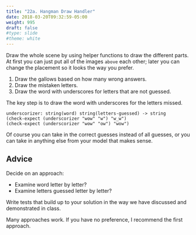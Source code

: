 ```yaml
---
title: "22a. Hangman Draw Handler"
date: 2018-03-20T09:32:59-05:00
weight: 995
draft: false
#type: slide
#theme: white
---
```


Draw the whole scene by using helper functions to draw the different
parts. At first you can just put all of the images `above` each other;
later you can change the placement so it looks the way you prefer.

1. Draw the gallows based on how many wrong answers.
2. Draw the mistaken letters.
3. Draw the word with underscores for letters that are not guessed.

The key step is to draw the word with underscores for the letters missed.

    underscorizer: string(word) string(letters-guessed) -> string
    (check-expect (underscorizer "wow" "w") "w_w")
    (check-expect (underscorizer "wow" "ow") "wow")

Of course you can take in the correct guesses instead of all guesses,
or you can take in anything else from your model that makes sense.

## Advice

Decide on an approach:

   - Examine word letter by letter?
   - Examine letters guessed letter by letter?

Write tests that build up to your solution in the way we have
discussed and demonstrated in class.

Many approaches work. If you have no preference, I recommend the first
approach.
